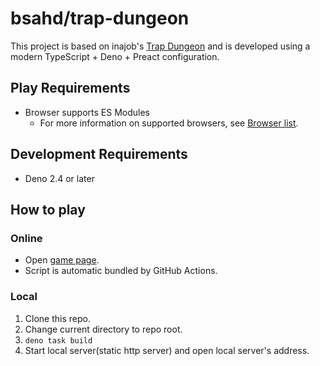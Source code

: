 # bsahd/trap-dungeon

This project is based on inajob's [Trap Dungeon](https://github.com/inajob/trap-dungeon) and is developed using a modern TypeScript + Deno + Preact configuration.

## Play Requirements

- Browser supports ES Modules
  - For more information on supported browsers, see
    [Browser list](https://caniuse.com/es6-module).

## Development Requirements

- Deno 2.4 or later

## How to play

### Online

- Open [game page](https://bsahd.github.io/trap-dungeon/).
- Script is automatic bundled by GitHub Actions.

### Local

1. Clone this repo.
2. Change current directory to repo root.
3. `deno task build`
4. Start local server(static http server) and open local server's address.
